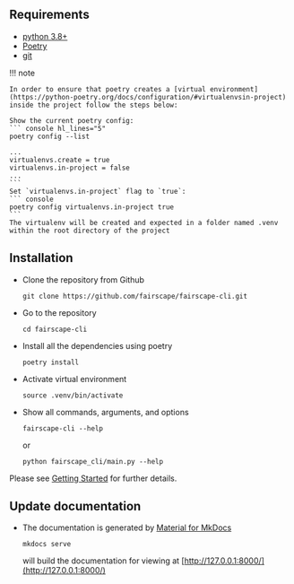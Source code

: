 ## Requirements

- [python 3.8+](https://www.python.org/downloads/release/python-380/)
- [Poetry](https://python-poetry.org/docs/#installation)
- [git](https://git-scm.com/downloads)

!!! note

    In order to ensure that poetry creates a [virtual environment](https://python-poetry.org/docs/configuration/#virtualenvsin-project) inside the project follow the steps below:

    Show the current poetry config:
    ``` console hl_lines="5"
    poetry config --list

    ...
    virtualenvs.create = true
    virtualenvs.in-project = false
    ...
    ```
    Set `virtualenvs.in-project` flag to `true`:
    ``` console 
    poetry config virtualenvs.in-project true
    ```
    The virtualenv will be created and expected in a folder named .venv within the root directory of the project


    


## Installation

- Clone the repository from Github 

    ```
    git clone https://github.com/fairscape/fairscape-cli.git
    ```

- Go to the repository

     ```
     cd fairscape-cli
     ```

- Install all the dependencies using poetry

    ```
    poetry install
    ```

- Activate virtual environment  

    ```
    source .venv/bin/activate
    ```

- Show all commands, arguments, and options

    ```
    fairscape-cli --help
    ```

    or 

    ```
    python fairscape_cli/main.py --help
    ```

Please see [Getting Started](getting-started.md) for further details.


## Update documentation

- The documentation is generated by [Material for MkDocs](https://squidfunk.github.io/mkdocs-material/)

    ```
    mkdocs serve
    ```
    will build the documentation for viewing at [http://127.0.0.1:8000/](http://127.0.0.1:8000/)